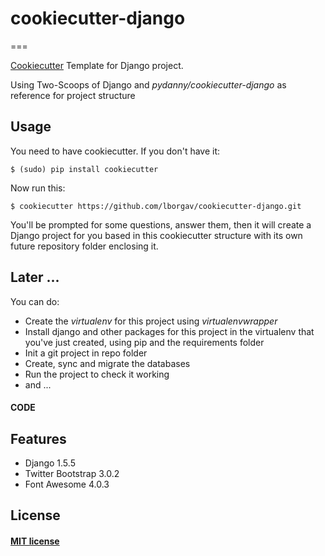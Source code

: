 # cookiecutter-django
===

[Cookiecutter](https://github.com/audreyr/cookiecutter) Template for Django project.

Using Two-Scoops of Django and _pydanny/cookiecutter-django_ as reference for project structure


## Usage

You need to have cookiecutter. If you don't have it:

	$ (sudo) pip install cookiecutter

Now run this:

	$ cookiecutter https://github.com/lborgav/cookiecutter-django.git

You'll be prompted for some questions, answer them, then it will create a Django project for you based in this cookiecutter structure with its own future repository folder enclosing it.

## Later ...

You can do:

* Create the _virtualenv_ for this project using _virtualenvwrapper_
* Install django and other packages for this project in the virtualenv that you've just created, using pip and the requirements folder
* Init a git project in repo folder
* Create, sync and migrate the databases
* Run the project to check it working
* and ... 
#### CODE

## Features

* Django 1.5.5
* Twitter Bootstrap 3.0.2
* Font Awesome 4.0.3


## License

#### [MIT license](http://opensource.org/licenses/MIT)



